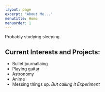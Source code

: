 ```yaml
---
layout: page
excerpt: "About Me..."
menutitle: Home
menuorder: 1
---
```


Probably ~~studying~~ sleeping.



## Current Interests and Projects:

- Bullet journallaing
- Playing guitar
- Astronomy
- Anime
- Messing things up. *But calling it Experiment*
